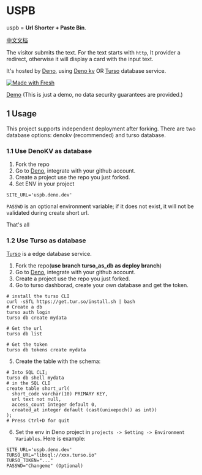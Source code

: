 # USPB
uspb = **Url Shorter + Paste Bin**.

[中文文档](/README_ZH.md)

The visitor submits the text. For the text starts with `http`, It provider a redirect, otherwise it will display a card with the input text.

It's hosted by [Deno](https://deno.dev), using [Deno kv](https://deno.com/kv) OR [Turso](https://turso.tech/) database service.

[![Made with Fresh](https://fresh.deno.dev/fresh-badge.svg)](https://fresh.deno.dev)

[Demo](https://uspb.deno.dev/) (This is just a demo, no data security guarantees are provided.)

## 1 Usage
This project supports independent deployment after forking. There are two database options: denokv (recommended) and turso database.

### 1.1 Use DenoKV as database
1. Fork the repo
2. Go to [Deno](https://deno.dev), integrate with your github account.
3. Create a project use the repo you just forked.
4. Set ENV in your project
```
SITE_URL='uspb.deno.dev'
```
`PASSWD` is an optional environment variable; if it does not exist, it will not be validated during create short url.

That's all

### 1.2 Use Turso as database
[Turso](https://turso.tech/) is a edge database service.

1. Fork the repo(**use branch turso_as_db as deploy branch**)
2. Go to [Deno](https://deno.dev), integrate with your github account.
3. Create a project use the repo you just forked.
4. Go to turso dashborad, create your own database and get the token.
```
# install the turso CLI
curl -sSfL https://get.tur.so/install.sh | bash
# Create a db
turso auth login
turso db create mydata

# Get the url
turso db list

# Get the token
turso db tokens create mydata
```
5. Create the table with the schema:
```
# Into SQL CLI;
turso db shell mydata
# in the SQL CLI
create table short_url(
  short_code varchar(10) PRIMARY KEY,
  url text not null,
  access_count integer default 0,
  created_at integer default (cast(unixepoch() as int))
);
# Press Ctrl+D for quit
```
6. Set the env in Deno project in `projects -> Setting -> Environment Variables`. Here is example:
```
SITE_URL='uspb.deno.dev'
TURSO_URL="libsql://xxx.turso.io"
TURSO_TOKEN="..."
PASSWD="Changeme" (Optional)
```
